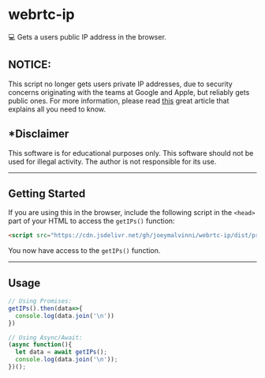 # **webrtc-ip**
💻 Gets a users public IP address in the browser. 
  
## NOTICE:
This script no longer gets users private IP addresses, due to security concerns originating with the teams at Google and Apple, but reliably gets public ones. For more information, please read [this](https://bloggeek.me/psa-mdns-and-local-ice-candidates-are-coming/) great article that explains all you need to know. 

## *Disclaimer
This software is for educational purposes only. This software should not be used for illegal activity. The author is not responsible for its use.
  
---
  
## Getting Started
If you are using this in the browser, include the following script in the `<head>` part of your HTML to access the `getIPs()` function:
```html
<script src="https://cdn.jsdelivr.net/gh/joeymalvinni/webrtc-ip/dist/production.min.js"></script>
```
  
You now have access to the `getIPs()` function.
  
---  
  
## Usage
  
```js
// Using Promises:
getIPs().then(data=>{
  console.log(data.join('\n'))
})

// Using Async/Await:
(async function(){
  let data = await getIPs();
  console.log(data.join('\n'));
})();
```